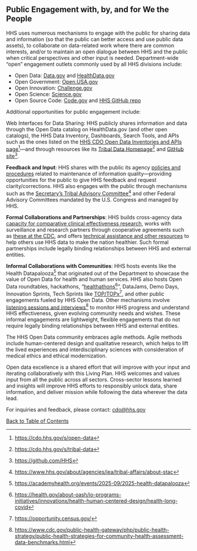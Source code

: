 ## Public Engagement with, by, and for We the People

HHS uses numerous mechanisms to engage with the public for sharing data and information (so that the public can better access and use public data assets), to collaborate on data-related work where there are common interests, and/or to maintain an open dialogue between HHS and the public when critical perspectives and other input is needed. Department-wide “open” engagement outlets commonly used by all HHS divisions include:   

- Open Data: [Data.gov](https://data.gov/) and [HealthData.gov](https://healthdata.gov/)  
- Open Government: [Open.USA.gov](https://www.gsa.gov/governmentwide-initiatives/us-open-government)  
- Open Innovation: [Challenge.gov](https://challenge.gov/)  
- Open Science: [Science.gov](https://www.science.gov/)  
- Open Source Code: [Code.gov](https://code.gov/) and [HHS GitHub repo](https://github.com/HHS)  

Additional opportunities for public engagement include:

Web Interfaces for Data Sharing: HHS publicly shares information and data through the Open Data catalog on HealthData.gov (and other open catalogs), the HHS Data Inventory, Dashboards, Search Tools, and APIs such as the ones listed on the [HHS CDO Open Data Inventories and APIs page](https://cdo.hhs.gov/s/open-data)[^73]—and through resources like its [Tribal Data Homepage](https://cdo.hhs.gov/s/tribal-data)[^74] and [GitHub site](https://github.com/hhs/)[^75].  

[^73]: <https://cdo.hhs.gov/s/open-data>
[^74]: <https://cdo.hhs.gov/s/tribal-data>
[^75]: <https://github.com/HHS>

**Feedback and Input**: HHS shares with the public its agency [policies and procedures](https://aspe.hhs.gov/topics/data/information-quality-guidelines) related to maintenance of information quality—providing opportunities for the public to give HHS feedback and request clarity/corrections. HHS also engages with the public through mechanisms such as the [Secretary’s Tribal Advisory Committee](https://www.hhs.gov/about/agencies/iea/tribal-affairs/about-stac/index.html)[^76] and other Federal Advisory Committees mandated by the U.S. Congress and managed by HHS.  

[^76]: <https://www.hhs.gov/about/agencies/iea/tribal-affairs/about-stac>

**Formal Collaborations and Partnerships**: HHS builds cross-agency data [capacity for comparative clinical effectiveness research](https://aspe.hhs.gov/collaborations-committees-advisory-groups/os-pcortf), works with surveillance and research partners through cooperative agreements such as [these at the CDC](https://www.cdc.gov/public-health-gateway/php/funding/index.html), and offers [technical assistance and other resources](https://www.cms.gov/priorities/health-equity/minority-health/equity-programs/technical-assistance) to help others use HHS data to make the nation healthier. Such formal partnerships include legally binding relationships between HHS and external entities.  

**Informal Collaborations with Communities**: HHS hosts events like the Health Datapalooza[^77] that originated out of the Department to showcase the value of Open Data for health and human services. HHS also hosts Open Data roundtables, hackathons, “[healthathons](https://health.gov/about-oash/io-programs-initiatives/innovationx/health-human-centered-design/health-long-covid)[^78]”, DataJams, Demo Days, Innovation Sprints, Tech Sprints like [TOP/TOPx](https://opportunity.census.gov/)[^79], and other public engagements fueled by HHS Open Data. Other mechanisms involve [listening sessions and interviews](https://www.cdc.gov/public-health-gateway/php/public-health-strategy/public-health-strategies-for-community-health-assessment-data-benchmarks.html)[^80] to monitor HHS progress and understand HHS effectiveness, given evolving community needs and wishes. These informal engagements are lightweight, flexible engagements that do not require legally binding relationships between HHS and external entities.  

[^77]: <https://academyhealth.org/events/2025-09/2025-health-datapalooza>
[^78]: <https://health.gov/about-oash/io-programs-initiatives/innovationx/health-human-centered-design/health-long-covid>
[^79]: <https://opportunity.census.gov/>
[^80]: <https://www.cdc.gov/public-health-gateway/php/public-health-strategy/public-health-strategies-for-community-health-assessment-data-benchmarks.html>

The HHS Open Data community embraces agile methods. Agile methods include human-centered design and qualitative research, which helps to lift the lived experiences and interdisciplinary sciences with consideration of medical ethics and ethical modernization.  

Open data excellence is a shared effort that will improve with your input and iterating collaboratively with this Living Plan. HHS welcomes and values input from all the public across all sectors. Cross-sector lessons learned and insights will improve HHS efforts to responsibly unlock data, share information, and deliver mission while following the data wherever the data lead.  

For inquiries and feedback, please contact: [cdo@hhs.gov](mailto:cdo@hhs.gov)

[Back to Table of Contents](#table-of-contents)
